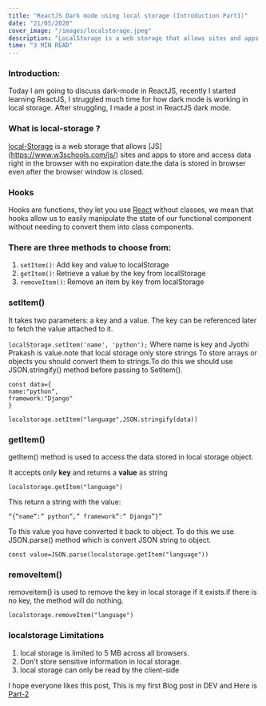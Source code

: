 ```yaml
---
title: "ReactJS Dark mode using local storage (Introduction Part1)"
date: "21/05/2020"
cover_image: "/images/localstorage.jpeg"
description: "LocalStorage is a web storage that allows sites and apps to store and access data right in the browser with no expiration date.the data is stored in browser even after the browser window is closed."
time: "3 MIN READ"
---
```


### Introduction:

Today I am going to discuss dark-mode in ReactJS, recently I started learning ReactJS, I struggled much time for how dark mode is working in local storage. After struggling, I made a post in ReactJS dark mode.

### What is local-storage ?

[local-Storage](https://www.w3schools.com/jsreF/prop_win_localstorage.asp) is a web storage that allows [JS] (https://www.w3schools.com/js/) sites and apps to store and access data right in the browser with no expiration date.the data is stored in browser even after the browser window is closed.

### Hooks

Hooks are functions, they let you use [React](https://reactjs.org/) without classes, we mean that hooks allow us to easily manipulate the state of our functional component without needing to convert them into class components.

### There are three methods to choose from:

1. `setItem()`: Add key and value to localStorage
2. `getItem()`: Retrieve a value by the key from localStorage
3. `removeItem()`: Remove an item by key from localStorage

### setItem()

It takes two parameters: a key and a value. The key can be referenced later to fetch the value attached to it.

`localStorage.setItem('name', 'python');`
Where name is key and Jyothi Prakash is value.note that local storage only store strings
To store arrays or objects you should convert them to strings.To do this we should use JSON.stringify() method before passing to SetItem().

```
const data={
name:"python",
framework:"Django"
}

localstorage.setItem("language",JSON.stringify(data))
```

### <span>getItem()</span>

getItem() method is used to access the data stored in local storage object.

It accepts only **key** and returns a **value** as string

`localstorage.getItem("language")`

This return a string with the value:

`“{“name”:” python”,” framework”:” Django”}”`

To this value you have converted it back to object.
To do this we use JSON.parse() method which is convert JSON string to object.

`const value=JSON.parse(localstorage.getItem("language"))`

### removeItem()

removeitem() is used to remove the key in local storage if it exists.if there is no key, the method will do nothing.

`localstorage.removeItem("language")`

### localstorage Limitations

1. local storage is limited to 5 MB across all browsers.
2. Don't store sensitive information in local storage.
3. local storage can only be read by the client-side

I hope everyone likes this post, This is my first Blog post in DEV and Here is [Part-2](https://dev.to/jyothiprakash/reactjs-dark-mode-using-local-storage-part-2-17a7)
